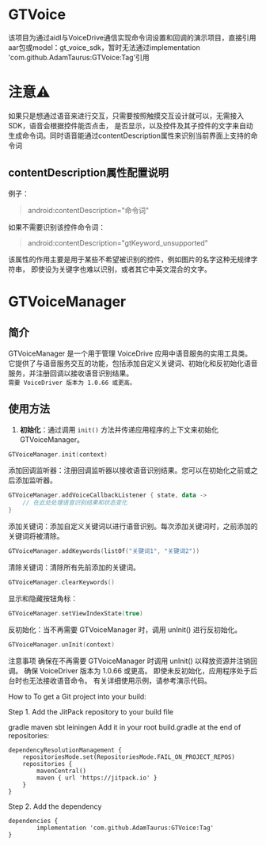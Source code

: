 # GTVoice  

该项目为通过aidl与VoiceDrive通信实现命令词设置和回调的演示项目，直接引用aar包或model：gt_voice_sdk，暂时无法通过implementation 'com.github.AdamTaurus:GTVoice:Tag'引用
  
# 注意⚠️  
    
如果只是想通过语音来进行交互，只需要按照触摸交互设计就可以，无需接入SDK，语音会根据控件能否点击，
是否显示，以及控件及其子控件的文字来自动生成命令词。同时语音能通过contentDescription属性来识别当前界面上支持的命令词

##  contentDescription属性配置说明
 
例子：
>android:contentDescription="命令词"


如果不需要识别该控件命令词：
> android:contentDescription="gtKeyword_unsupported"

该属性的作用主要是用于某些不希望被识别的控件，例如图片的名字这种无规律字符串，
即使设为关键字也难以识别，或者其它中英文混合的文字。

# GTVoiceManager

## 简介

GTVoiceManager 是一个用于管理 VoiceDrive 应用中语音服务的实用工具类。它提供了与语音服务交互的功能，包括添加自定义关键词、初始化和反初始化语音服务，并注册回调以接收语音识别结果。  
```需要 VoiceDriver 版本为 1.0.66 或更高。```
## 使用方法

1. **初始化**：通过调用 `init()` 方法并传递应用程序的上下文来初始化 GTVoiceManager。
```kotlin
GTVoiceManager.init(context)
```
添加回调监听器：注册回调监听器以接收语音识别结果。您可以在初始化之前或之后添加监听器。

```kotlin
GTVoiceManager.addVoiceCallbackListener { state, data ->
    // 在此处处理语音识别结果和状态变化
}
```

添加关键词：添加自定义关键词以进行语音识别。每次添加关键词时，之前添加的关键词将被清除。

```kotlin
GTVoiceManager.addKeywords(listOf("关键词1", "关键词2"))
```
清除关键词：清除所有先前添加的关键词。

```kotlin
GTVoiceManager.clearKeywords()
```

显示和隐藏按钮角标：

```kotlin
GTVoiceManager.setViewIndexState(true)
```

反初始化：当不再需要 GTVoiceManager 时，调用 unInit() 进行反初始化。

```kotlin
GTVoiceManager.unInit(context)
```
注意事项
确保在不再需要 GTVoiceManager 时调用 unInit() 以释放资源并注销回调。
确保 VoiceDriver 版本为 1.0.66 或更高。
即使未反初始化，应用程序处于后台时也无法接收语音命令。
有关详细使用示例，请参考演示代码。


How to To get a Git project into your build:

Step 1. Add the JitPack repository to your build file

gradle
maven
sbt
leiningen
Add it in your root build.gradle at the end of repositories:

	dependencyResolutionManagement {
		repositoriesMode.set(RepositoriesMode.FAIL_ON_PROJECT_REPOS)
		repositories {
			mavenCentral()
			maven { url 'https://jitpack.io' }
		}
	}

Step 2. Add the dependency

	dependencies {
	        implementation 'com.github.AdamTaurus:GTVoice:Tag'
	}
